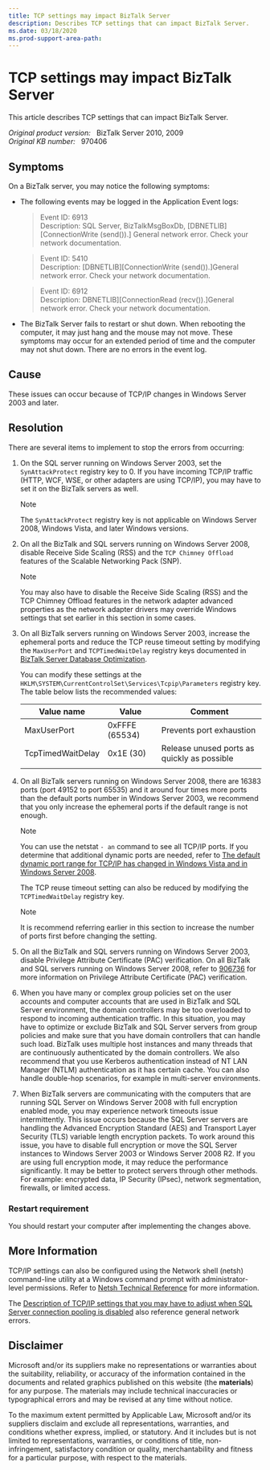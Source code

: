 ```yaml
---
title: TCP settings may impact BizTalk Server
description: Describes TCP settings that can impact BizTalk Server.
ms.date: 03/18/2020
ms.prod-support-area-path:
---
```

# TCP settings may impact BizTalk Server

This article describes TCP settings that can impact BizTalk Server.

_Original product version:_ &nbsp; BizTalk Server 2010, 2009  
_Original KB number:_ &nbsp; 970406

## Symptoms

On a BizTalk server, you may notice the following symptoms:

- The following events may be logged in the Application Event logs:

   > Event ID: 6913  
   > Description: SQL Server, BizTalkMsgBoxDb, [DBNETLIB][ConnectionWrite (send()).] General network error. Check your network documentation.

   > Event ID: 5410  
   > Description: [DBNETLIB][ConnectionWrite (send()).]General network error. Check your network documentation.

   > Event ID: 6912  
   > Description: DBNETLIB][ConnectionRead (recv()).]General network error. Check your network documentation.

- The BizTalk Server fails to restart or shut down. When rebooting the computer, it may just hang and the mouse may not move. These symptoms may occur for an extended period of time and the computer may not shut down. There are no errors in the event log.

## Cause

These issues can occur because of TCP/IP changes in Windows Server 2003 and later.

## Resolution

There are several items to implement to stop the errors from occurring:

1. On the SQL server running on Windows Server 2003, set the `SynAttackProtect` registry key to 0. If you have incoming TCP/IP traffic (HTTP, WCF, WSE, or other adapters are using TCP/IP), you may have to set it on the BizTalk servers as well.

    > [!NOTE]
    > The `SynAttackProtect` registry key is not applicable on Windows Server 2008, Windows Vista, and later Windows versions.

2. On all the BizTalk and SQL servers running on Windows Server 2008, disable Receive Side Scaling (RSS) and the `TCP Chimney Offload` features of the Scalable Networking Pack (SNP).

    > [!NOTE]
    > You may also have to disable the Receive Side Scaling (RSS) and the TCP Chimney Offload features in the network adapter advanced properties as the network adapter drivers may override Windows settings that set earlier in this section in some cases.

3. On all BizTalk servers running on Windows Server 2003, increase the ephemeral ports and reduce the TCP reuse timeout setting by modifying the `MaxUserPort` and `TCPTimedWaitDelay` registry keys documented in [BizTalk Server Database Optimization](https://www.microsoft.com/download/details.aspx?id=56495).

    You can modify these settings at the `HKLM\SYSTEM\CurrentControlSet\Services\Tcpip\Parameters` registry key. The table below lists the recommended values:

    |Value name|Value|Comment|
    |---|---|---|
    |MaxUserPort|0xFFFE (65534)|Prevents port exhaustion|
    |TcpTimedWaitDelay|0x1E (30)|Release unused ports as quickly as possible|
    ||||

4. On all BizTalk servers running on Windows Server 2008, there are 16383 ports (port 49152 to port 65535) and it around four times more ports than the default ports number in Windows Server 2003, we recommend that you only increase the ephemeral ports if the default range is not enough.

    > [!NOTE]
    > You can use the netstat `- an` command to see all TCP/IP ports. If you determine that additional dynamic ports are needed, refer to [The default dynamic port range for TCP/IP has changed in Windows Vista and in Windows Server 2008](https://support.microsoft.com/help/929851).

    The TCP reuse timeout setting can also be reduced by modifying the `TCPTimedWaitDelay` registry key.

    > [!NOTE]
    > It is recommend referring earlier in this section to increase the number of ports first before changing the setting.

5. On all the BizTalk and SQL servers running on Windows Server 2003, disable Privilege Attribute Certificate (PAC) verification. On all BizTalk and SQL servers running on Windows Server 2008, refer to [906736](https://support.microsoft.com/help/906736) for more information on Privilege Attribute Certificate (PAC) verification.

6. When you have many or complex group policies set on the user accounts and computer accounts that are used in BizTalk and SQL Server environment, the domain controllers may be too overloaded to respond to incoming authentication traffic. In this situation, you may have to optimize or exclude BizTalk and SQL Server servers from group policies and make sure that you have domain controllers that can handle such load. BizTalk uses multiple host instances and many threads that are continuously authenticated by the domain controllers. We also recommend that you use Kerberos authentication instead of NT LAN Manager (NTLM) authentication as it has certain cache. You can also handle double-hop scenarios, for example in multi-server environments.

7. When BizTalk servers are communicating with the computers that are running SQL Server on Windows Server 2008 with full encryption enabled mode, you may experience network timeouts issue intermittently. This issue occurs because the SQL Server servers are handling the Advanced Encryption Standard (AES) and Transport Layer Security (TLS) variable length encryption packets. To work around this issue, you have to disable full encryption or move the SQL Server instances to Windows Server 2003 or Windows Server 2008 R2. If you are using full encryption mode, it may reduce the performance significantly. It may be better to protect servers through other methods. For example: encrypted data, IP Security (IPsec), network segmentation, firewalls, or limited access.

### Restart requirement

You should restart your computer after implementing the changes above.

## More Information

TCP/IP settings can also be configured using the Network shell (netsh) command-line utility at a Windows command prompt with administrator-level permissions. Refer to [Netsh Technical Reference](/previous-versions/windows/it-pro/windows-server-2008-R2-and-2008/cc725935(v=ws.10)) for more information.

The [Description of TCP/IP settings that you may have to adjust when SQL Server connection pooling is disabled](https://support.microsoft.com/en-us/help/328476) also reference general network errors.

## Disclaimer

Microsoft and/or its suppliers make no representations or warranties about the suitability, reliability, or accuracy of the information contained in the documents and related graphics published on this website (the **materials**) for any purpose. The materials may include technical inaccuracies or typographical errors and may be revised at any time without notice.

To the maximum extent permitted by Applicable Law, Microsoft and/or its suppliers disclaim and exclude all representations, warranties, and conditions whether express, implied, or statutory. And it includes but is not limited to representations, warranties, or conditions of title, non-infringement, satisfactory condition or quality, merchantability and fitness for a particular purpose, with respect to the materials.
